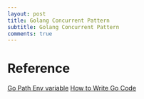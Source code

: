 ```yaml
---
layout: post
title: Golang Concurrent Pattern
subtitle: Golang Concurrent Pattern
comments: true
---
```

# Reference
[Go Path Env variable](https://golang.org/cmd/go/#hdr-GOPATH_environment_variable)
[How to Write Go Code](https://golang.org/doc/code.html)
